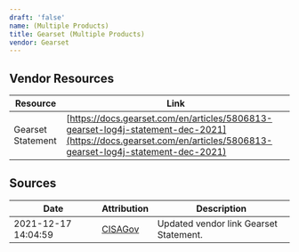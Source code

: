 ```yaml
---
draft: 'false'
name: (Multiple Products)
title: Gearset (Multiple Products)
vendor: Gearset
---
```


## Vendor Resources
| Resource | Link |
| --- | --- |
| Gearset Statement | [https://docs.gearset.com/en/articles/5806813-gearset-log4j-statement-dec-2021](https://docs.gearset.com/en/articles/5806813-gearset-log4j-statement-dec-2021) |



## Sources
| Date | Attribution | Description |
| --- | --- | --- |
| 2021-12-17 14:04:59 | [CISAGov](https://raw.githubusercontent.com/cisagov/log4j-affected-db/develop/README.md) | Updated vendor link Gearset Statement.  |

